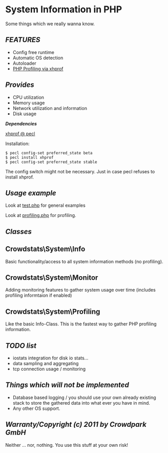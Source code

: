 **System Information in PHP**
=============================

Some things which we really wanna know.

***FEATURES***
--------------

* Config free runtime
* Automatic OS detection
* Autoloader
* [PHP Profiling via xhprof](http://php.net/manual/en/intro.xhprof.php)

***Provides***
--------------

* CPU utilization
* Memory usage
* Network utilization and information
* Disk usage

***Dependencies***

[xhprof @ pecl](http://pecl.php.net/package/xhprof)

Installation:

    $ pecl config-set preferred_state beta
    $ pecl install xhprof
    $ pecl config-set preferred_state stable

The config switch might not be necessary. Just in case pecl refuses to install xhprof.

***Usage example***
-------------------

Look at [test.php](https://github.com/Crowdpark/crowdstats/blob/master/test.php) for general examples

Look at [profiling.php](https://github.com/Crowdpark/crowdstats/blob/master/profiling.php) for profiling.

***Classes***
-------------

Crowdstats\System\Info
----------------------

Basic functionality/access to all system information methods (no profiling).

Crowdstats\System\Monitor
-------------------------

Adding monitoring features to gather system usage over time (includes profiling informtaion if enabled)

Crowdstats\System\Profiling
---------------------------

Like the basic Info-Class. This is the fastest way to gather PHP profiling information.


***TODO list***
---------------

* iostats integration for disk io stats...
* data sampling and aggregating
* tcp connection usage / monitoring

***Things which will not be implemented***
------------------------------------------

* Database based logging / you should use your own already existing stack to store the gathered data into what ever you have in mind.
* Any other OS support.

***Warranty/Copyright (c) 2011 by Crowdpark GmbH***
---------------------------------------------------

Neither ... nor, nothing. You use this stuff at your own risk!